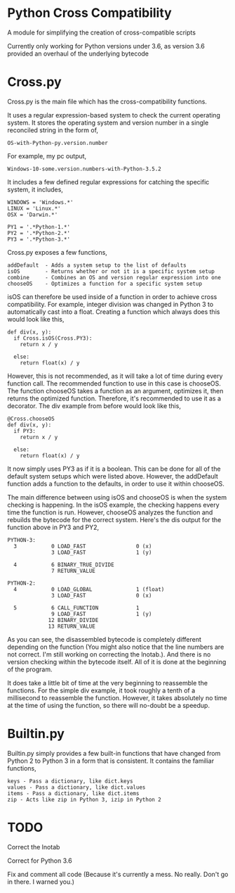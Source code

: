 # Python Cross Compatibility

A module for simplifying the creation of cross-compatible scripts

Currently only working for Python versions under 3.6, as version 3.6 provided an overhaul of the underlying bytecode

# Cross.py

Cross.py is the main file which has the cross-compatibility functions.

It uses a regular expression-based system to check the current operating system. It stores the operating system and version number in a single reconciled string in the form of,

```
OS-with-Python-py.version.number
```

For example, my pc output,

```
Windows-10-some.version.numbers-with-Python-3.5.2
```

It includes a few defined regular expressions for catching the specific system, it includes,

```
WINDOWS = 'Windows.*'
LINUX = 'Linux.*'
OSX = 'Darwin.*'

PY1 = '.*Python-1.*'
PY2 = '.*Python-2.*'
PY3 = '.*Python-3.*'
```

Cross.py exposes a few functions,

```
addDefault  - Adds a system setup to the list of defaults
isOS        - Returns whether or not it is a specific system setup
combine     - Combines an OS and version regular expression into one
chooseOS    - Optimizes a function for a specific system setup
```

isOS can therefore be used inside of a function in order to achieve cross compatibility.
For example, integer division was changed in Python 3 to automatically cast into a float. Creating a function which always does this would look like this,

```
def div(x, y):
  if Cross.isOS(Cross.PY3):
    return x / y
    
  else:
    return float(x) / y
```

However, this is not recommended, as it will take a lot of time during every function call. The recommended function to use in this case is chooseOS.
The function chooseOS takes a function as an argument, optimizes it, then returns the optimized function. Therefore, it's recommended to use it as a decorator. The div example from before would look like this,

```
@Cross.chooseOS
def div(x, y):
  if PY3:
    return x / y
    
  else:
    return float(x) / y
```

It now simply uses PY3 as if it is a boolean. This can be done for all of the default system setups which were listed above. However, the addDefault function adds a function to the defaults, in order to use it within chooseOS.

The main difference between using isOS and chooseOS is when the system checking is happening. In the isOS example, the checking happens every time the function is run. However, chooseOS analyzes the function and rebuilds the bytecode for the correct system. Here's the dis output for the function above in PY3 and PY2,

```
PYTHON-3:
  3           0 LOAD_FAST                0 (x)
              3 LOAD_FAST                1 (y)

  4           6 BINARY_TRUE_DIVIDE
              7 RETURN_VALUE
```

```
PYTHON-2:
  4           0 LOAD_GLOBAL              1 (float)
              3 LOAD_FAST                0 (x)

  5           6 CALL_FUNCTION            1
              9 LOAD_FAST                1 (y)
             12 BINARY_DIVIDE       
             13 RETURN_VALUE   
```

As you can see, the disassembled bytecode is completely different depending on the function (You might also notice that the line numbers are not correct. I'm still working on correcting the lnotab.). And there is no version checking within the bytecode itself. All of it is done at the beginning of the program.

It does take a little bit of time at the very beginning to reassemble the functions. For the simple div example, it took roughly a tenth of a millisecond to reassemble the function. However, it takes absolutely no time at the time of using the function, so there will no-doubt be a speedup.

# Builtin.py

Builtin.py simply provides a few built-in functions that have changed from Python 2 to Python 3 in a form that is consistent. It contains the familiar functions,

```
keys - Pass a dictionary, like dict.keys
values - Pass a dictionary, like dict.values
items - Pass a dictionary, like dict.items
zip - Acts like zip in Python 3, izip in Python 2
```

# TODO

Correct the lnotab

Correct for Python 3.6

Fix and comment all code (Because it's currently a mess. No really. Don't go in there. I warned you.)
